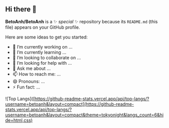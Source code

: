 ## Hi there 👋


**BetoAnh/BetoAnh** is a ✨ _special_ ✨ repository because its `README.md` (this file) appears on your GitHub profile.

Here are some ideas to get you started:

- 🔭 I’m currently working on ...
- 🌱 I’m currently learning ...
- 👯 I’m looking to collaborate on ...
- 🤔 I’m looking for help with ...
- 💬 Ask me about ...
- 📫 How to reach me: ...
- 😄 Pronouns: ...
- ⚡ Fun fact: ...

![Top Langs]([https://github-readme-stats.vercel.app/api/top-langs/?username=betoanh&layout=compact](https://github-readme-stats.vercel.app/api/top-langs/?username=betoanh&layout=compact&theme=tokyonight&langs_count=6&hide=html,css)
